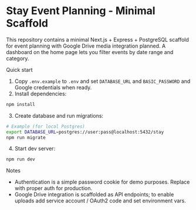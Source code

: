 # Stay Event Planning - Minimal Scaffold

This repository contains a minimal Next.js + Express + PostgreSQL scaffold for event planning with Google Drive media integration planned. A dashboard on the home page lets you filter events by date range and category.

Quick start

1. Copy `.env.example` to `.env` and set `DATABASE_URL` and `BASIC_PASSWORD` and Google credentials when ready.
2. Install dependencies:

```bash
npm install
```

3. Create database and run migrations:

```bash
# Example (for local Postgres)
export DATABASE_URL=postgres://user:pass@localhost:5432/stay
npm run migrate
```

4. Start dev server:

```bash
npm run dev
```

Notes

- Authentication is a simple password cookie for demo purposes. Replace with proper auth for production.
- Google Drive integration is scaffolded as API endpoints; to enable uploads add service account / OAuth2 code and set environment vars.
